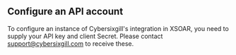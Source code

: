  ## Configure an API account
To configure an instance of Cybersixgill's integration in XSOAR, you need to supply your API key and client Secret. Please contact support@cybersixgill.com to receive these.